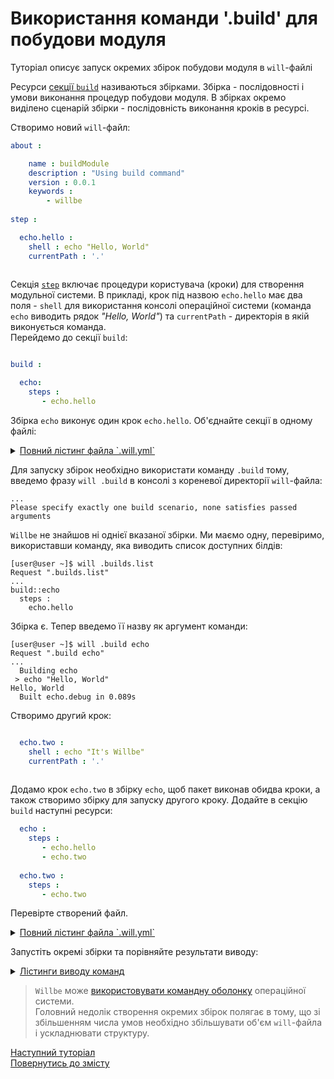 # Використання команди '.build' для побудови модуля

Туторіал описує запуск окремих збірок побудови модуля в `will`-файлі

<a name="module-by-build">  
    
Ресурси [cекції `build`](CompositionOfWillFile.ukr.md#build) називаються збірками. Збірка - послідовності і умови виконання процедур побудови модуля. В збірках окремо виділено сценарій збірки - послідовність виконання кроків в ресурсі.  

Створимо новий `will`-файл:

```yaml
about :

    name : buildModule
    description : "Using build command"
    version : 0.0.1
    keywords :
        - willbe
        
step :

  echo.hello :
    shell : echo "Hello, World"
    currentPath : '.'
    
```

Секція [`step`](CompositionOfWillFile.ukr.md#step) включає процедури користувача (кроки) для створення модульної системи. В прикладі, крок під назвою `echo.hello` має два поля - `shell` для використання консолі операційної системи (команда `echo` виводить рядок _"Hello, World"_) та `currentPath` - директорія в якій виконується команда.  
Перейдемо до секції `build`:
    
```yaml

build :

  echo:
    steps :
       - echo.hello

```

Збірка `echo` виконує один крок `echo.hello`. Об'єднайте секції в одному файлі:

<details>
  <summary><u>Повний лістинг файла `.will.yml`</u></summary>

```yaml

about :

    name : buildModule
    description : "Using build command"
    version : 0.0.1
    keywords :
        - willbe
        
step :

  echo.hello :
    shell : echo "Hello, World"
    currentPath : '.'
    
build :

  echo:
    steps :
       - echo.hello

```

</details>

Для запуску збірок необхідно використати команду `.build` тому, введемо фразу `will .build` в консолі з кореневої директорії `will`-файла:

```
...
Please specify exactly one build scenario, none satisfies passed arguments

```

`Willbe` не знайшов ні однієї вказаної збірки. Ми маємо одну, перевіримо, використавши команду, яка виводить список доступних білдів:

```
[user@user ~]$ will .builds.list
Request ".builds.list"
...
build::echo
  steps : 
    echo.hello

```

Збірка є. Тепер введемо її назву як аргумент команди:

```
[user@user ~]$ will .build echo
Request ".build echo"
...
  Building echo
 > echo "Hello, World"
Hello, World
  Built echo.debug in 0.089s

```

Створимо другий крок:

```yaml

  echo.two :
    shell : echo "It's Willbe"
    currentPath : '.'
        
```

Додамо крок `echo.two` в збірку `echo`, щоб пакет виконав обидва кроки, а також створимо збірку для запуску другого кроку. Додайте в секцію `build` наступні ресурси: 

```yaml
  echo :
    steps :
       - echo.hello
       - echo.two
       
  echo.two :
    steps :
       - echo.two

```

Перевірте створений файл.

<details>
  <summary><u>Повний лістинг файла `.will.yml`</u></summary>

```yaml

about :

    name : buildModuleWithCriterion
    description : "Output of various phrases using criterions"
    version : 0.0.1
    keywords :
        - willbe
        
step :

  echo.hello :
    shell : echo "Hello, World"
    currentPath : '.'
        
  echo.two :
    shell : echo "It's Willbe"
    currentPath : '.'    

build :

  echo:
    steps :
       - echo.hello
       - echo.two
       
  echo.two:
    steps :
       - echo.two      

```

</details>

Запустіть окремі збірки та порівняйте результати виводу:

<details>
  <summary><u>Лістинги виводу команд</u></summary>
    <p>Збірка 'echo'</p>

```
  Building echo
 > echo "Hello, World"
Hello, World
 > echo "It's Willbe"
It's Willbe
  Built echo in 0.275s

``` 

<p>Збірка `echo.two`</p>

```
  Building echo.two
 > echo "It's Willbe"
It's Willbe
  Built echo in 0.095s

``` 

</details>


> `Willbe` може [використовувати командну оболонку](#shell-resource) операційної системи.  
> Головний недолік створення окремих збірок полягає в тому, що зі збільшенням числа умов необхідно збільшувати об'єм `will`-файла і ускладнювати структуру.  

[Наступний туторіал](PredefinedSteps.ukr.md)  
[Повернутись до змісту](Topics.ukr.md)